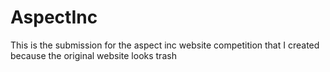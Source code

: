# AspectInc
This is the submission for the aspect inc website competition that I created because the original website looks trash
